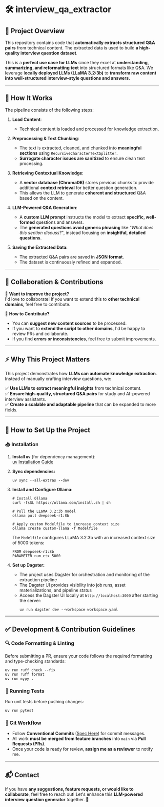 # 🛠️ interview_qa_extractor

## 📌 Project Overview

This repository contains code that **automatically extracts structured Q&A pairs** from technical content. The extracted data is used to build **a high-quality interview question dataset**.

This is a **perfect use case for LLMs** since they excel at **understanding, summarizing, and reformatting text** into structured formats like Q&A. We leverage **locally deployed LLMs (LLaMA 3.2:3b)** to **transform raw content into well-structured interview-style questions and answers.**

---

## 🚀 How It Works

The pipeline consists of the following steps:

1. **Load Content**:  
   - Technical content is loaded and processed for knowledge extraction.

2. **Preprocessing & Text Chunking**:  
   - The text is extracted, cleaned, and chunked into **meaningful sections** using `RecursiveCharacterTextSplitter`.  
   - **Surrogate character issues are sanitized** to ensure clean text processing.  

3. **Retrieving Contextual Knowledge**:  
   - A **vector database (ChromaDB)** stores previous chunks to provide additional **context retrieval** for better question generation.  
   - This allows the LLM to generate **coherent and structured** Q&A based on the content.

4. **LLM-Powered Q&A Generation**:  
   - A **custom LLM prompt** instructs the model to extract **specific, well-formed** questions and answers.  
   - The **generated questions avoid generic phrasing** like _"What does this section discuss?"_, instead focusing on **insightful, detailed questions**.

5. **Saving the Extracted Data**:  
   - The extracted Q&A pairs are saved in **JSON format**.
   - The dataset is continuously refined and expanded.  

---

## 🤝 Collaboration & Contributions  

🔹 **Want to improve the project?**  
I'd love to collaborate! If you want to extend this to **other technical domains**, feel free to contribute.

🔹 **How to Contribute?**  
- You can **suggest new content sources** to be processed.  
- If you want to **extend the script to other domains**, I'd be happy to review PRs and collaborate.  
- If you find **errors or inconsistencies**, feel free to submit improvements.  

---

## ⚡ Why This Project Matters  

This project demonstrates how **LLMs can automate knowledge extraction**. Instead of manually crafting interview questions, we:  

✅ **Use LLMs to extract meaningful insights** from technical content.  
✅ **Ensure high-quality, structured Q&A pairs** for study and AI-powered interview assistants.  
✅ **Create a scalable and adaptable pipeline** that can be expanded to more fields.  

---

## 🔧 How to Set Up the Project  

### 📥 Installation  

1. **Install `uv`** (for dependency management):  
   [uv Installation Guide](https://docs.astral.sh/uv/getting-started/installation/#standalone-installer)  

2. **Sync dependencies:**  
   ```shell
   uv sync --all-extras --dev
   ```

3. **Install and Configure Ollama:**
   ```shell
   # Install Ollama
   curl -fsSL https://ollama.com/install.sh | sh
   
   # Pull the LLaMA 3.2:3b model
   ollama pull deepseek-r1:8b
   
   # Apply custom Modelfile to increase context size
   ollama create custom-llama -f Modelfile
   ```

   The `Modelfile` configures LLaMA 3.2:3b with an increased context size of 5000 tokens:
   ```
   FROM deepseek-r1:8b
   PARAMETER num_ctx 5000
   ```

4. **Set up Dagster:**
   - The project uses Dagster for orchestration and monitoring of the extraction pipeline
   - The Dagster UI provides visibility into job runs, asset materializations, and pipeline status
   - Access the Dagster UI locally at `http://localhost:3000` after starting the server:
     ```shell
     uv run dagster dev --workspace workspace.yaml
     ```

---

## ✅ Development & Contribution Guidelines  

### 🔍 Code Formatting & Linting  

Before submitting a PR, ensure your code follows the required formatting and type-checking standards:  
```shell
uv run ruff check --fix
uv run ruff format
uv run mypy .
```

### 🧪 Running Tests  

Run unit tests before pushing changes:  
```shell
uv run pytest
```

### 📌 Git Workflow  

- Follow **Conventional Commits** ([Spec Here](https://www.conventionalcommits.org/en/v1.0.0/)) for commit messages.  
- All work **must be merged from feature branches** into `main` via **Pull Requests (PRs)**.  
- Once your code is ready for review, **assign me as a reviewer** to notify me.  

---

## 📬 Contact  

If you have **any suggestions, feature requests, or would like to collaborate**, feel free to reach out! Let's enhance this **LLM-powered interview question generator** together. 🚀

